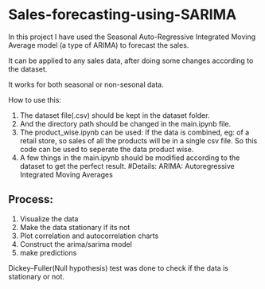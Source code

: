 # Sales-forecasting-using-SARIMA

In this project I have used the Seasonal Auto-Regressive Integrated Moving Average model (a type of ARIMA) to forecast the sales.

It can be applied to any sales data, after doing some changes according to the dataset.

It works for both seasonal or non-sesonal data.

How to use this:
1. The dataset file(.csv) should be kept in the dataset folder.
2. And the directory path should be changed in the main.ipynb file.
3. The product_wise.ipynb can be used: If the data is combined, eg: of a retail store, so sales of all the products   will be in a single csv file. So this code can be used to seperate the data product wise.
4. A few things in the main.ipynb should be modified according to the dataset to get the perfect result.
#Details:
ARIMA: Autoregressive Integrated Moving Averages
## Process:
1. Visualize the data
2. Make the data stationary if its not
3. Plot correlation and autocorrelation charts
4. Construct the arima/sarima model
5. make predictions

Dickey–Fuller(Null hypothesis) test was done to check if the data is stationary or not.
